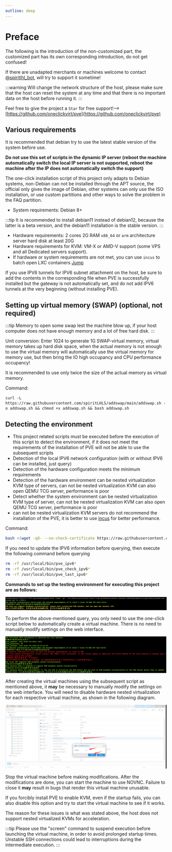 ```yaml
---
outline: deep
---
```


# Preface

The following is the introduction of the non-customized part, the customized part has its own corresponding introduction, do not get confused!

If there are unadapted merchants or machines welcome to contact [@spiritlhl_bot](https://t.me/spiritlhl_bot), will try to support it sometime!

:::warning
Will change the network structure of the host, please make sure that the host can reset the system at any time and that there is no important data on the host before running it.
:::

Feel free to give the project a ```Star``` for free support!-->[https://github.com/oneclickvirt/pve](https://github.com/oneclickvirt/pve)

## Various requirements

It is recommended that debian try to use the latest stable version of the system before use.

**Do not use this set of scripts in the dynamic IP server (reboot the machine automatically switch the local IP server is not supported, reboot the machine after the IP does not automatically switch the support)**

The one-click installation script of this project only adapts to Debian systems, non-Debian can not be installed through the APT source, the official only gives the image of Debian, other systems can only use the ISO installation, or use custom partitions and other ways to solve the problem in the FAQ partition.

- System requirements: Debian 8+

:::tip
It is recommended to install debian11 instead of debian12, because the latter is a beta version, and the debian11 installation is the stable version.
:::

- Hardware requirements: 2 cores 2G RAM ``x86_64`` or ``arm`` architecture server hard disk at least 20G
- Hardware requirements for KVM: VM-X or AMD-V support (some VPS and all Dedicated servers support).
- If hardware or system requirements are not met, you can use ```incus``` to batch open LXC containers [Jump](https://github.com/oneclickvirt/incus)

If you use IPV6 tunnels for IPV6 subnet attachment on the host, be sure to add the contents in the corresponding file when PVE is successfully installed but the gateway is not automatically set, and do not add IPV6 tunnels at the very beginning (without installing PVE).

## Setting up virtual memory (SWAP) (optional, not required)

:::tip
Memory to open some swap lest the machine blow up, if your host computer does not have enough memory and a lot of free hard disk.
:::

Unit conversion: Enter 1024 to generate 1G SWAP-virtual memory, virtual memory takes up hard disk space, when the actual memory is not enough to use the virtual memory will automatically use the virtual memory for memory use, but then bring the IO high occupancy and CPU performance occupancy!

It is recommended to use only twice the size of the actual memory as virtual memory.

Command:

```shell
curl -L https://raw.githubusercontent.com/spiritLHLS/addswap/main/addswap.sh -o addswap.sh && chmod +x addswap.sh && bash addswap.sh
```

## Detecting the environment

- This project related scripts must be executed before the execution of this script to detect the environment, if it does not meet the requirements of the installation of PVE will not be able to use the subsequent scripts 
- Detection of the local IPV6 network configuration (with or without IPV6 can be installed, just query) 
- Detection of the hardware configuration meets the minimum requirements 
- Detection of the hardware environment can be nested virtualization KVM type of servers, can not be nested virtualization KVM can also open QEMU TCG server, performance is poor 
- Detect whether the system environment can be nested virtualization KVM type of server, can not be nested virtualization KVM can also open QEMU TCG server, performance is poor 
- can not be nested virtualization KVM servers do not recommend the installation of the PVE, it is better to use [incus](https://github.com/oneclickvirt/incus) for better performance.

Command:

```bash
bash <(wget -qO- --no-check-certificate https://raw.githubusercontent.com/oneclickvirt/pve/main/scripts/check_kernal.sh)
```

If you need to update the IPV6 information before querying, then execute the following command before querying

```bash
rm -rf /usr/local/bin/pve_ipv6*
rm -rf /usr/local/bin/pve_check_ipv6*
rm -rf /usr/local/bin/pve_last_ipv6*
```

**Commands to set up the testing environment for executing this project are as follows:**

![图片](images/pve_kvm_1.png)

To perform the above-mentioned query, you only need to use the one-click script below to automatically create a virtual machine. There is no need to manually modify settings on the web interface.

![图片](images/pve_kvm_2.png)

After creating the virtual machines using the subsequent script as mentioned above, it **may** be necessary to manually modify the settings on the web interface. You will need to disable hardware nested virtualization for each respective virtual machine, as shown in the following diagram.

![图片](images/pve_kvm_3.png)

Stop the virtual machine before making modifications. After the modifications are done, you can start the machine to use NOVNC. Failure to close it **may** result in bugs that render this virtual machine unusable.

If you forcibly install PVE to enable KVM, even if the startup fails, you can also disable this option and try to start the virtual machine to see if it works.

The reason for these issues is what was stated above, the host does not support nested virtualized KVMs for acceleration.

:::tip
Please use the "screen" command to suspend execution before launching the virtual machine, in order to avoid prolonged startup times. Unstable SSH connections could lead to interruptions during the intermediate execution.
:::

<br/>
<br/>


